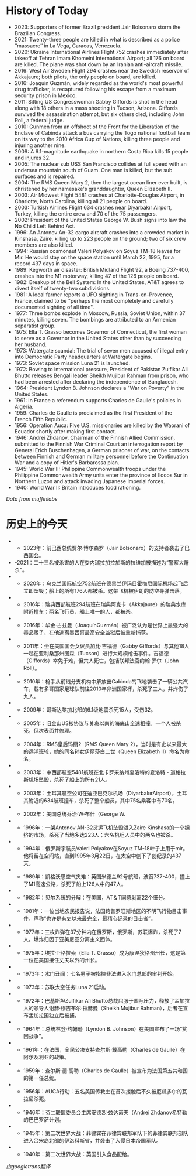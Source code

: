 # History of Today 

- 2023: Supporters of former Brazil president Jair Bolsonaro storm the Brazilian Congress.
- 2021: Twenty-three people are killed in what is described as a police ″massacre″ in La Vega, Caracas, Venezuela.
- 2020: Ukraine International Airlines Flight 752 crashes immediately after takeoff at Tehran Imam Khomeini International Airport; all 176 on board are killed. The plane was shot down by an Iranian anti-aircraft missile.
- 2016: West Air Sweden Flight 294 crashes near the Swedish reservoir of Akkajaure; both pilots, the only people on board, are killed.
- 2016: Joaquín Guzmán, widely regarded as the world's most powerful drug trafficker, is recaptured following his escape from a maximum security prison in Mexico.
- 2011: Sitting US Congresswoman Gabby Giffords is shot in the head along with 18 others in a mass shooting in Tucson, Arizona. Giffords survived the assassination attempt, but six others died, including John Roll, a federal judge.
- 2010: Gunmen from an offshoot of the Front for the Liberation of the Enclave of Cabinda attack a bus carrying the Togo national football team on its way to the 2010 Africa Cup of Nations, killing three people and injuring another nine.
- 2009: A 6.1-magnitude earthquake in northern Costa Rica kills 15 people and injures 32.
- 2005: The nuclear sub USS San Francisco collides at full speed with an undersea mountain south of Guam. One man is killed, but the sub surfaces and is repaired.
- 2004: The RMS Queen Mary 2, then the largest ocean liner ever built, is christened by her namesake's granddaughter, Queen Elizabeth II.
- 2003: Air Midwest Flight 5481 crashes at Charlotte-Douglas Airport, in Charlotte, North Carolina, killing all 21 people on board.
- 2003: Turkish Airlines Flight 634 crashes near Diyarbakır Airport, Turkey, killing the entire crew and 70 of the 75 passengers.
- 2002: President of the United States George W. Bush signs into law the No Child Left Behind Act.
- 1996: An Antonov An-32 cargo aircraft crashes into a crowded market in Kinshasa, Zaire, killing up to 223 people on the ground; two of six crew members are also killed.
- 1994: Russian cosmonaut Valeri Polyakov on Soyuz TM-18 leaves for Mir. He would stay on the space station until March 22, 1995, for a record 437 days in space.
- 1989: Kegworth air disaster: British Midland Flight 92, a Boeing 737-400, crashes into the M1 motorway, killing 47 of the 126 people on board.
- 1982: Breakup of the Bell System: In the United States, AT&T agrees to divest itself of twenty-two subdivisions.
- 1981: A local farmer reports a UFO sighting in Trans-en-Provence, France, claimed to be "perhaps the most completely and carefully documented sighting of all time".
- 1977: Three bombs explode in Moscow, Russia, Soviet Union, within 37 minutes, killing seven. The bombings are attributed to an Armenian separatist group.
- 1975: Ella T. Grasso becomes Governor of Connecticut, the first woman to serve as a Governor in the United States other than by succeeding her husband.
- 1973: Watergate scandal: The trial of seven men accused of illegal entry into Democratic Party headquarters at Watergate begins.
- 1973: Soviet space mission Luna 21 is launched.
- 1972: Bowing to international pressure, President of Pakistan Zulfikar Ali Bhutto releases Bengali leader Sheikh Mujibur Rahman from prison, who had been arrested after declaring the independence of Bangladesh.
- 1964: President Lyndon B. Johnson declares a "War on Poverty" in the United States.
- 1961: In France a referendum supports Charles de Gaulle's policies in Algeria.
- 1959: Charles de Gaulle is proclaimed as the first President of the French Fifth Republic.
- 1956: Operation Auca: Five U.S. missionaries are killed by the Waorani of Ecuador shortly after making first contact.
- 1946: Andrei Zhdanov, Chairman of the Finnish Allied Commission, submitted to the Finnish War Criminal Court an interrogation report by General Erich Buschenhagen, a German prisoner of war, on the contacts between Finnish and German military personnel before the Continuation War and a copy of Hitler's Barbarossa plan.
- 1945: World War II: Philippine Commonwealth troops under the Philippine Commonwealth Army units enter the province of Ilocos Sur in Northern Luzon and attack invading Japanese Imperial forces.
- 1940: World War II: Britain introduces food rationing.

*Data from muffinlabs* 

# 历史上的今天 

- -  2023年：前巴西总统贾尔·博尔森罗（Jair Bolsonaro）的支持者袭击了巴西国会。
- -2021：二十三名被杀害的人在委内瑞拉加拉加斯的拉维加被描述为“警察大屠杀”。
- -  2020年：乌克兰国际航空752航班在德黑兰伊玛目霍梅尼国际机场起飞后立即坠毁；船上的所有176人都被杀。这架飞机被伊朗的防空导弹击落。
- -  2016年：瑞典西部航班294航班在瑞典阿克卡（Akkajaure）的瑞典水库附近撞车；两名飞行员，船上唯一的人，都被杀。
- -  2016年：华金·古兹曼（JoaquínGuzmán）被广泛认为是世界上最强大的毒品贩子，在他逃离墨西哥最高安全监狱后被重新捕获。
- -  2011年：坐在美国国会女议员加比·吉福德（Gabby Giffords）与其他18人一起在亚利桑那州图森（Tucson）进行大规模枪击事件。吉福德（Giffords）幸免于难，但六人死亡，包括联邦法官约翰·罗尔（John Roll）。
- -  2010年：枪手从前线分支机构中解放出Cabinda的飞地袭击了一辆公共汽车，载有多哥国家足球队前往2010年非洲国家杯，杀死了三人，并炸伤了九人。
- -  2009年：哥斯达黎加北部的6.1级地震杀死15人，受伤32。
- -  2005年：旧金山US核协议与关岛以南的海底山全速相撞。一个人被杀死，但次表面并修理。
- -  2004年：RMS皇后玛丽2（RMS Queen Mary 2），当时是有史以来最大的远洋班轮，她的同名孙女伊丽莎白二世（Queen Elizabeth II）命名为命名。
- -  2003年：中西部航空5481航班在北卡罗来纳州夏洛特的夏洛特 - 道格拉斯机场坠毁，杀死了船上的所有21人。
- -  2003年：土耳其航空公司在迪亚巴克尔机场（DiyarbakırAirport），土耳其附近的634航班撞车，杀死了整个船员，其中75名乘客中有70名。
- -  2002年：美国总统乔治·W·布什（George W.
- -  1996年：一架Antonov AN-32货运飞机坠毁进入Zaire Kinshasa的一个拥挤的市场，杀死了当地多达223人；六名机组人员中的两名也被杀。
- -  1994年：俄罗斯宇航员Valeri Polyakov在Soyuz TM-18叶子上用于mir。他将留在空间站，直到1995年3月22日，在太空中创下了创纪录的437天。
- -  1989年：凯格沃思空气灾难：英国米德兰92号航班，波音737-400，撞上了M1高速公路，杀死了船上126人中的47人。
- -  1982年：贝尔系统的分解：在美国，AT＆T同意剥离22个细分。
- -  1981年：一位当地农民报告说，法国跨普罗旺斯地区的不明飞行物目击事件，声称“也许是有史以来最完全，最精心记录的目击者”。
- -  1977年：三枚炸弹在37分钟内在俄罗斯，俄罗斯，苏联爆炸，杀死了7人。爆炸归因于亚美尼亚分离主义团体。
- -  1975年：埃拉·T·格拉索（Ella T. Grasso）成为康涅狄格州州长，这是第一位在美国接任丈夫以外的州长。
- -  1973年：水门丑闻：七名男子被指控非法进入水门总部的审判开始。
- -  1973年：苏联太空任务Luna 21启动。
- -  1972年：巴基斯坦Zulfikar Ali Bhutto总裁屈服于国际压力，释放了孟加拉人的领导人谢赫·穆吉布尔·拉赫曼（Sheikh Mujibur Ra​​hman），后者在宣布孟加拉国独立后被捕。
- -  1964年：总统林登·约翰逊（Lyndon B. Johnson）在美国宣布了一场“贫困战争”。
- -  1961年：在法国，全民公决支持查尔斯·戴高勒（Charles de Gaulle）在阿尔及利亚的政策。
- -  1959年：查尔斯·德·高勒（Charles de Gaulle）被宣布为法国第五共和国的第一任总统。
- -  1956年：AUCA行动：五名美国传教士在首次接触后不久被厄瓜多尔的瓦拉尼杀死。
- -  1946年：芬兰联盟委员会主席安德烈·兹达诺夫（Andrei Zhdanov希特勒的巴巴罗萨计划。
- -  1945年：第二次世界大战：菲律宾在菲律宾联邦军队下的菲律宾联邦部队进入吕宋岛北部的伊洛科斯省，并袭击了入侵日本帝国军队。
- -  1940年：第二次世界大战：英国引入食品配给。

*由googletrans翻译*
